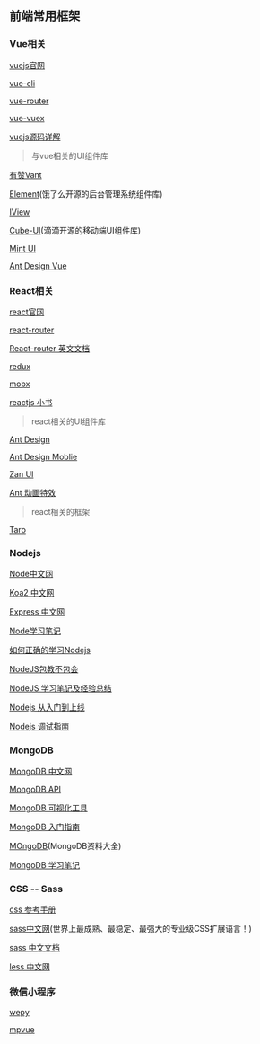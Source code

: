 ## 前端常用框架
>

### Vue相关
[vuejs官网](https://cn.vuejs.org)

[vue-cli](https://cli.vuejs.org/zh/)

[vue-router](https://router.vuejs.org/zh/)

[vue-vuex](https://vuex.vuejs.org/zh/)   

[vuejs源码详解](https://github.com/answershuto/learnVue)


> 与vue相关的UI组件库                   

[有赞Vant](https://youzan.github.io/vant)     

[Element](http://element.eleme.io/#/zh-CN)(饿了么开源的后台管理系统组件库)   

[IView](https://www.iviewui.com/docs/guide/install)    

[Cube-UI](https://didi.github.io/cube-ui/#/zh-CN/docs/introduction)(滴滴开源的移动端UI组件库)  

[Mint UI](http://mint-ui.github.io/docs/#/zh-cn2)       

[Ant Design Vue](https://vuecomponent.github.io/ant-design-vue/docs/vue/introduce/)       



### React相关
[react官网](https://react.docschina.org/)

[react-router](http://react-guide.github.io/react-router-cn/docs/Introduction.html)

[React-router 英文文档](https://reacttraining.com/react-router/web/guides/quick-start)

[redux](http://cn.redux.js.org/)

[mobx](https://cn.mobx.js.org/)

[reactjs 小书](http://huziketang.mangojuice.top/books/react/)

> react相关的UI组件库

[Ant Design](https://ant.design/index-cn)

[Ant Design Moblie](https://mobile.ant.design/index-cn)

[Zan UI](https://youzan.github.io/zent/zh/guides/install)

[Ant 动画特效](https://motion.ant.design/)

> react相关的框架

[Taro](https://taro.aotu.io/)

### Nodejs
[Node中文网](http://nodejs.cn/)

[Koa2 中文网](https://koa.bootcss.com/)

[Express 中文网](http://www.expressjs.com.cn/)

[Node学习笔记](https://github.com/ChenShenhai/koa2-note/)

[如何正确的学习Nodejs](https://github.com/i5ting/How-to-learn-node-correctly)

[NodeJS包教不包会](https://github.com/alsotang/node-lessons)

[NodeJS 学习笔记及经验总结](https://github.com/chyingp/nodejs-learning-guide)

[Nodejs 从入门到上线](https://github.com/liuxing/node-blog)

[Nodejs 调试指南](https://github.com/nswbmw/node-in-debugging)

### MongoDB
[MongoDB 中文网](http://www.mongodb.org.cn/)

[MongoDB API](http://mongodb.github.io/node-mongodb-native/2.0/api/index.html)

[MongoDB 可视化工具](https://robomongo.org/)

[MongoDB 入门指南](https://jockchou.gitbooks.io/getting-started-with-mongodb/content/)

[MOngoDB](https://yq.aliyun.com/articles/53867)(MongoDB资料大全)

[MongoDB 学习笔记](https://github.com/qianjiahao/MongoDB)

### CSS -- Sass
[css 参考手册](https://www.css88.com/book/css/)

[sass中文网](https://www.sass.hk/)(世界上最成熟、最稳定、最强大的专业级CSS扩展语言！)

[sass 中文文档](https://www.css88.com/doc/sass/)

[less 中文网](http://lesscss.cn/)

### 微信小程序
[wepy](https://tencent.github.io/wepy/)   

[mpvue](http://mpvue.com/mpvue/)   
